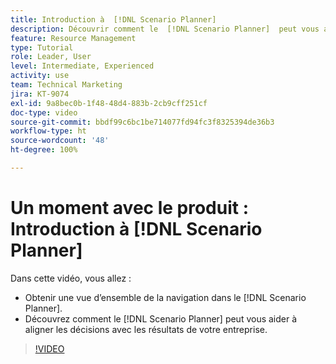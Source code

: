 ```yaml
---
title: Introduction à  [!DNL Scenario Planner]
description: Découvrir comment le  [!DNL Scenario Planner]  peut vous aider à aligner vos décisions sur les résultats de votre entreprise. Découvrir comment naviguer [!DNL Scenario Planner].
feature: Resource Management
type: Tutorial
role: Leader, User
level: Intermediate, Experienced
activity: use
team: Technical Marketing
jira: KT-9074
exl-id: 9a8bec0b-1f48-48d4-883b-2cb9cff251cf
doc-type: video
source-git-commit: bbdf99c6bc1be714077fd94fc3f8325394de36b3
workflow-type: ht
source-wordcount: '48'
ht-degree: 100%

---
```


# Un moment avec le produit : Introduction à [!DNL Scenario Planner]

Dans cette vidéo, vous allez :

* Obtenir une vue d’ensemble de la navigation dans le [!DNL Scenario Planner].
* Découvrez comment le [!DNL Scenario Planner] peut vous aider à aligner les décisions avec les résultats de votre entreprise.

>[!VIDEO](https://video.tv.adobe.com/v/335316/?quality=12&learn=on&enablevpops=1)
